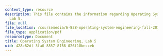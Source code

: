 ```yaml
---
content_type: resource
description: This file contains the information regarding Operating System Engineering,
  Lab 5.
file: null
file_location: /coursemedia/6-828-operating-system-engineering-fall-2012/428c82df3fa088578158026f18becceb_MIT6_828F12_lab5.pdf
file_type: application/pdf
resourcetype: Document
title: Operating System Engineering, Lab 5
uid: 428c82df-3fa0-8857-8158-026f18becceb
---
```

